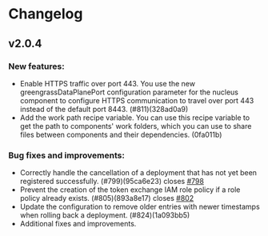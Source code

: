 # Changelog

## v2.0.4
### New features:
* Enable HTTPS traffic over port 443. You use the new greengrassDataPlanePort configuration parameter for the nucleus component to configure HTTPS communication to travel over port 443 instead of the default port 8443. (#811)(328ad0a9)
* Add the work path recipe variable. You can use this recipe variable to get the path to components' work folders, which you can use to share files between components and their dependencies. (0fa011b)

### Bug fixes and improvements:
* Correctly handle the cancellation of a deployment that has not yet been registered successfully. (#799)(95ca6e23) 
  closes [#798](https://github.com/aws-greengrass/aws-greengrass-nucleus/issues/798)
* Prevent the creation of the token exchange IAM role policy if a role policy already exists. (#805)(893a8e17) 
  closes [#802](https://github.com/aws-greengrass/aws-greengrass-nucleus/issues/802)
* Update the configuration to remove older entries with newer timestamps when rolling back a deployment. (#824)(1a093bb5)
* Additional fixes and improvements.
